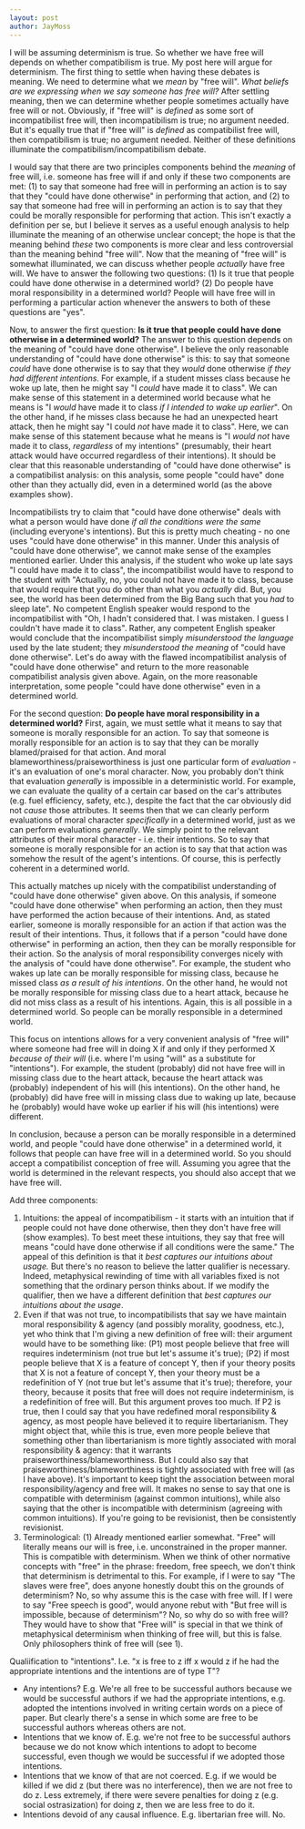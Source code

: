 ```yaml
---
layout: post
author: JayMoss
---
```

I will be assuming determinism is true. So whether we have free will depends on whether compatibilism is true. My post here will argue for determinism. The first thing to settle when having these debates is meaning. We need to determine what we *mean* by "free will". *What beliefs are we expressing when we say someone has free will?* After settling meaning, then we can determine whether people sometimes actually have free will or not. Obviously, if "free will" is *defined* as some sort of incompatibilist free will, then incompatibilism is true; no argument needed. But it's equally true that if "free will" is *defined* as compatibilist free will, then compatibilism is true; no argument needed. Neither of these definitions illuminate the compatibilism/incompatibilism debate. 

I would say that there are two principles components behind the *meaning* of free will, i.e. someone has free will if and only if these two components are met: (1) to say that someone had free will in performing an action is to say that they "could have done otherwise" in performing that action, and (2) to say that someone had free will in performing an action is to say that they could be morally responsible for performing that action. This isn't exactly a definition per se, but I believe it serves as a useful enough analysis to help illuminate the meaning of an otherwise unclear concept; the hope is that the meaning behind *these* two components is more clear and less controversial than the meaning behind "free will". Now that the meaning of "free will" is somewhat illuminated, we can discuss whether people *actually* have free will. We have to answer the following two questions: (1) Is it true that people could have done otherwise in a determined world? (2) Do people have moral responsibility in a determined world? People will have free will in performing a particular action whenever the answers to both of these questions are "yes".

Now, to answer the first question: **Is it true that people could have done otherwise in a determined world?** The answer to this question depends on the meaning of "could have done otherwise". I believe the only reasonable understanding of "could have done otherwise" is this: to say that someone *could* have done otherwise is to say that they *would* done otherwise *if they had different intentions*. For example, if a student misses class because he woke up late, then he might say "I *could* have made it to class". We can make sense of this statement in a determined world because what he means is "I *would* have made it to class *if I intended to wake up earlier*". On the other hand, if he misses class because he had an unexpected heart attack, then he might say "I could *not* have made it to class". Here, we can make sense of this statement because what he means is "I *would not* have made it to class, *regardless* of my intentions" (presumably, their heart attack would have occurred regardless of their intentions). It should be clear that this reasonable understanding of "could have done otherwise" is a compatibilist analysis: on this analysis, some people "could have" done other than they actually did, even in a determined world (as the above examples show).

Incompatibilists try to claim that "could have done otherwise" deals with what a person would have done *if all the conditions were the same* (including everyone's intentions). But this is pretty much cheating - no one uses "could have done otherwise" in this manner. Under this analysis of "could have done otherwise", we cannot make sense of the examples mentioned earlier. Under this analysis, if the student who woke up late says "I could have made it to class", the incompatibilist would have to respond to the student with "Actually, no, you could not have made it to class, because that would require that you do other than what you *actually* did. But, you see, the world has been determined from the Big Bang such that you *had* to sleep late". No competent English speaker would respond to the incompatibilist with "Oh, I hadn't considered that. I was mistaken. I guess I couldn't have made it to class". Rather, any competent English speaker would conclude that the incompatibilist simply *misunderstood the language* used by the late student; they *misunderstood the meaning* of "could have done otherwise". Let's do away with the flawed incompatibilist analysis of "could have done otherwise" and return to the more reasonable compatibilist analysis given above. Again, on the more reasonable interpretation, some people "could have done otherwise" even in a determined world.

For the second question: **Do people have moral responsibility in a determined world?** First, again, we must settle what it means to say that someone is morally responsible for an action. To say that someone is morally responsible for an action is to say that they can be morally blamed/praised for that action. And moral blameworthiness/praiseworthiness is just one particular form of *evaluation* - it's an evaluation of one's moral character. Now, you probably don't think that evaluation *generally* is impossible in a deterministic world. For example, we can evaluate the quality of a certain car based on the car's attributes (e.g. fuel efficiency, safety, etc.), despite the fact that the car obviously did not *cause* those attributes. It seems then that we can clearly perform evaluations of moral character *specifically* in a determined world, just as we can perform evaluations *generally*. We simply point to the relevant attributes of their moral character - i.e. their intentions. So to say that someone is morally responsible for an action is to say that that action was somehow the result of the agent's intentions. Of course, this is perfectly coherent in a determined world.

This actually matches up nicely with the compatibilist understanding of "could have done otherwise" given above. On this analysis, if someone "could have done otherwise" when performing an action, then they must have performed the action because of their intentions. And, as stated earlier, someone is morally responsible for an action if that action was the result of their intentions. Thus, it follows that if a person "could have done otherwise" in performing an action, then they can be morally responsible for their action. So the analysis of moral responsibility converges nicely with the analysis of "could have done otherwise". For example, the student who wakes up late can be morally responsible for missing class, because he missed class *as a result of his intentions*. On the other hand, he would not be morally responsible for missing class due to a heart attack, because he did not miss class as a result of his intentions. Again, this is all possible in a determined world. So people can be morally responsible in a determined world.

This focus on intentions allows for a very convenient analysis of "free will" where someone had free will in doing X if and only if they performed X *because of their will* (i.e. where I'm using "will" as a substitute for "intentions"). For example, the student (probably) did not have free will in missing class due to the heart attack, because the heart attack was (probably) independent of his will (his intentions). On the other hand, he (probably) did have free will in missing class due to waking up late, because he (probably) would have woke up earlier if his will (his intentions) were different. 

In conclusion, because a person can be morally responsible in a determined world, and people "could have done otherwise" in a determined world, it follows that people can have free will in a determined world. So you should accept a compatibilist conception of free will. Assuming you agree that the world is determined in the relevant respects, you should also accept that we have free will.

Add three components:

1. Intuitions: the appeal of incompatibilism - it starts with an intuition that if people could not have done otherwise, then they don't have free will (show examples). To best meet these intuitions, they say that free will means "could have done otherwise if all conditions were the same." The appeal of this definition is that it *best captures our intuitions about usage.* But there's no reason to believe the latter qualifier is necessary. Indeed, metaphysical rewinding of time with all variables fixed is not something that the ordinary person thinks about. If we modify the qualifier, then we have a different definition that *best captures our intuitions about the usage*. 
2. Even if that was not true, to incompatibilists that say we have maintain moral responsibility & agency (and possibly morality, goodness, etc.), yet who think that I'm giving a new definition of free will: their argument would have to be something like: (P1) most people believe that free will requires indeterminism (not true but let's assume it's true); (P2) if most people believe that X is a feature of concept Y, then if your theory posits that X is not a feature of concept Y, then your theory must be a redefinition of Y (not true but let's assume that it's true); therefore, your theory, because it posits that free will does not require indeterminism, is a redefinition of free will. But this argument proves too much. If P2 is true, then I could say that you have redefined moral responsibility & agency, as most people have believed it to require libertarianism. They might object that, while this is true, even more people believe that something other than libertarianism is more tightly associated with moral responsibility & agency: that it warrants praiseworthiness/blameworthiness. But I could also say that praiseworthiness/blameworthiness is tightly associated with free will (as I have above). It's important to keep tight the association between moral responsibility/agency and free will. It makes no sense to say that one is compatible with determinism (against common intuitions), while also saying that the other is incompatible with determinism (agreeing with common intuitions). If you're going to be revisionist, then be consistently revisionist.
3. Terminological: (1) Already mentioned earlier somewhat. "Free" will literally means our will is free, i.e. unconstrained in the proper manner. This is compatible with determinism. When we think of other normative concepts with "free" in the phrase: freedom, free speech, we don't think that determinism is detrimental to this. For example, if I were to say "The slaves were free", does anyone honestly doubt this on the grounds of determinism? No, so why assume this is the case with free will. If I were to say "Free speech is good", would anyone rebut with "But free will is impossible, because of determinism"? No, so why do so with free will? They would have to show that "Free will" is special in that we think of metaphysical determinism when thinking of free will, but this is false. Only philosophers think of free will (see 1). 

Qualiification to "intentions". I.e. "x is free to z iff x would z if he had the appropriate intentions and the intentions are of type T"?
- Any intentions? E.g. We're all free to be successful authors because we would be successful authors if we had the appropriate intentions, e.g. adopted the intentions involved in writing certain words on a piece of paper. But clearly there's a sense in which some are free to be successful authors whereas others are not. 
- Intentions that we know of. E.g. we're not free to be successful authors because we do not know which intentions to adopt to become successful, even though we would be successful if we adopted those intentions.
- Intentions that we know of that are not coerced. E.g. if we would be killed if we did z (but there was no interference), then we are not free to do z. Less extremely, if there were severe penalties for doing z (e.g. social ostrasization) for doing z, then we are less free to do it.
- Intentions devoid of any causal influence. E.g. libertarian free will. No.